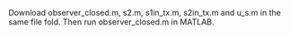 Download observer_closed.m, s2.m, s1in_tx.m, s2in_tx.m and u_s.m in the same file fold. Then run observer_closed.m in MATLAB.
